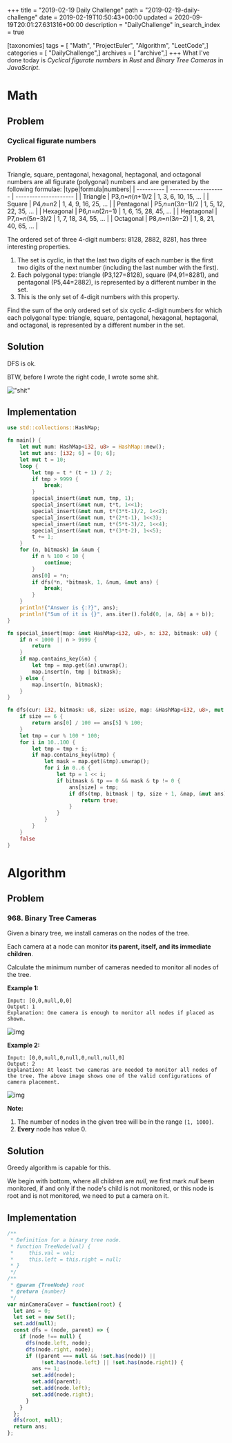 +++
title = "2019-02-19 Daily Challenge"
path = "2019-02-19-daily-challenge"
date = 2019-02-19T10:50:43+00:00
updated = 2020-09-19T20:01:27.631316+00:00
description = "DailyChallenge"
in_search_index = true

[taxonomies]
tags = [ "Math", "ProjectEuler", "Algorithm", "LeetCode",]
categories = [ "DailyChallenge",]
archives = [ "archive",]
+++
What I've done today is *Cyclical figurate numbers* in *Rust* and *Binary Tree Cameras* in *JavaScript*.

<!--more-->

# Math

## Problem

### Cyclical figurate numbers

### Problem 61

Triangle, square, pentagonal, hexagonal, heptagonal, and octagonal numbers are all figurate (polygonal) numbers and are generated by the following formulae:
|type|formula|numbers|
| ---------- | -------------------- | --------------------- |
| Triangle         | P3,*n*=*n*(*n*+1)/2        | 1, 3, 6, 10, 15, ...  |
| Square           | P4,*n*=*n*2                | 1, 4, 9, 16, 25, ...  |
| Pentagonal       | P5,*n*=*n*(3*n*−1)/2       | 1, 5, 12, 22, 35, ... |
| Hexagonal        | P6,*n*=*n*(2*n*−1)         | 1, 6, 15, 28, 45, ... |
| Heptagonal       | P7,*n*=*n*(5*n*−3)/2       | 1, 7, 18, 34, 55, ... |
| Octagonal        | P8,*n*=*n*(3*n*−2)         | 1, 8, 21, 40, 65, ... |

The ordered set of three 4-digit numbers: 8128, 2882, 8281, has three interesting properties.

1. The set is cyclic, in that the last two digits of each number is the first two digits of the next number (including the last number with the first).
2. Each polygonal type: triangle (P3,127=8128), square (P4,91=8281), and pentagonal (P5,44=2882), is represented by a different number in the set.
3. This is the only set of 4-digit numbers with this property.

Find the sum of the only ordered set of six cyclic 4-digit numbers for which each polygonal type: triangle, square, pentagonal, hexagonal, heptagonal, and octagonal, is represented by a different number in the set.

## Solution

DFS is ok.

BTW, before I wrote the right code, I wrote some shit.

!["shit"](shit.png)

## Implementation

```rust
use std::collections::HashMap;

fn main() {
    let mut num: HashMap<i32, u8> = HashMap::new();
    let mut ans: [i32; 6] = [0; 6];
    let mut t = 10;
    loop {
        let tmp = t * (t + 1) / 2;
        if tmp > 9999 {
            break;
        }
        special_insert(&mut num, tmp, 1);
        special_insert(&mut num, t*t, 1<<1);
        special_insert(&mut num, t*(3*t-1)/2, 1<<2);
        special_insert(&mut num, t*(2*t-1), 1<<3);
        special_insert(&mut num, t*(5*t-3)/2, 1<<4);
        special_insert(&mut num, t*(3*t-2), 1<<5);
        t += 1;
    }
    for (n, bitmask) in &num {
        if n % 100 < 10 {
            continue;
        }
        ans[0] = *n;
        if dfs(*n, *bitmask, 1, &num, &mut ans) {
            break;
        }
    }
    println!("Answer is {:?}", ans);
    println!("Sum of it is {}", ans.iter().fold(0, |a, &b| a + b));
}

fn special_insert(map: &mut HashMap<i32, u8>, n: i32, bitmask: u8) {
    if n < 1000 || n > 9999 {
        return
    }
    if map.contains_key(&n) {
        let tmp = map.get(&n).unwrap();
        map.insert(n, tmp | bitmask);
    } else {
        map.insert(n, bitmask);
    }
}

fn dfs(cur: i32, bitmask: u8, size: usize, map: &HashMap<i32, u8>, mut ans: &mut [i32]) -> bool {
    if size == 6 {
        return ans[0] / 100 == ans[5] % 100;
    }
    let tmp = cur % 100 * 100;
    for i in 10..100 {
        let tmp = tmp + i;
        if map.contains_key(&tmp) {
            let mask = map.get(&tmp).unwrap();
            for i in 0..6 {
                let tp = 1 << i;
                if bitmask & tp == 0 && mask & tp != 0 {
                    ans[size] = tmp;
                    if dfs(tmp, bitmask | tp, size + 1, &map, &mut ans) {
                        return true;
                    }
                }
            }
        }
    }
    false
}
```

# Algorithm

## Problem

### 968. Binary Tree Cameras

Given a binary tree, we install cameras on the nodes of the tree. 

Each camera at a node can monitor **its parent, itself, and its immediate children**.

Calculate the minimum number of cameras needed to monitor all nodes of the tree.

 

**Example 1:**



```
Input: [0,0,null,0,0]
Output: 1
Explanation: One camera is enough to monitor all nodes if placed as shown.
```

![img](https://assets.leetcode.com/uploads/2018/12/29/bst_cameras_01.png)

**Example 2:**



```
Input: [0,0,null,0,null,0,null,null,0]
Output: 2
Explanation: At least two cameras are needed to monitor all nodes of the tree. The above image shows one of the valid configurations of camera placement.
```

![img](https://assets.leetcode.com/uploads/2018/12/29/bst_cameras_02.png)

**Note:**

1. The number of nodes in the given tree will be in the range `[1, 1000]`.
2. **Every** node has value 0.

## Solution

Greedy algorithm is capable for this.

We begin with bottom, where all children are *null*, we first mark *null* been monitored, if and only if the node's child is not monitored, or this node is root and is not monitored, we need to put a camera on it.

## Implementation

```js
/**
 * Definition for a binary tree node.
 * function TreeNode(val) {
 *     this.val = val;
 *     this.left = this.right = null;
 * }
 */
/**
 * @param {TreeNode} root
 * @return {number}
 */
var minCameraCover = function(root) {
  let ans = 0;
  let set = new Set();
  set.add(null);
  const dfs = (node, parent) => {
    if (node !== null) {
      dfs(node.left, node);
      dfs(node.right, node);
      if ((parent === null && !set.has(node)) ||
           !set.has(node.left) || !set.has(node.right)) {
        ans += 1;
        set.add(node);
        set.add(parent);
        set.add(node.left);
        set.add(node.right);
      }
    }
  };
  dfs(root, null);
  return ans;
};
```